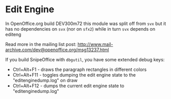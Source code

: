 # Edit Engine

In OpenOffice.org build DEV300m72 this module was split off from `svx` but it
has no dependencies on `svx` (nor on `sfx2`) while in turn `svx` depends on editeng

Read more in the mailing list post:
<http://www.mail-archive.com/dev@openoffice.org/msg13237.html>

If you build SnipeOffice with `dbgutil`, you have some extended debug keys:

- Ctrl+Alt+F1 - draws the paragraph rectangles in different colors
- Ctrl+Alt+F11 - toggles dumping the edit engine state to the
               "editenginedump.log" on draw
- Ctrl+Alt+F12 - dumps the current edit engine state to "editenginedump.log"
